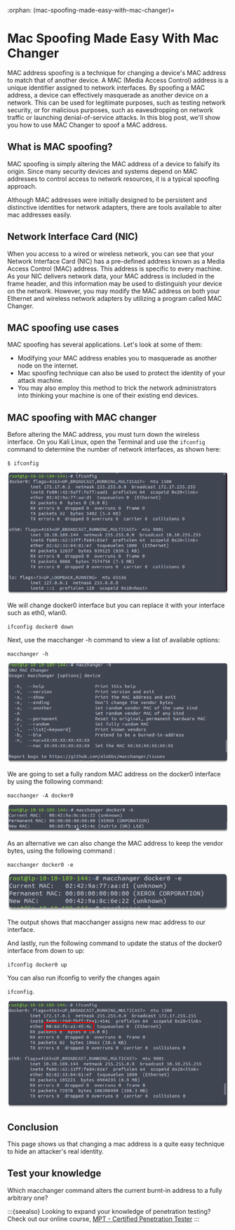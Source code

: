 :orphan:
(mac-spoofing-made-easy-with-mac-changer)=

# Mac Spoofing Made Easy With Mac Changer

MAC address spoofing is a technique for changing a device's MAC address to match that of another device. A MAC (Media Access Control) address is a unique identifier assigned to network interfaces. By spoofing a MAC address, a device can effectively masquerade as another device on a network. This can be used for legitimate purposes, such as testing network security, or for malicious purposes, such as eavesdropping on network traffic or launching denial-of-service attacks. In this blog post, we'll show you how to use MAC Changer to spoof a MAC address.

## What is MAC spoofing?

MAC spoofing is simply altering the MAC address of a device to falsify its origin. Since many security devices and systems depend on MAC addresses to control access to network resources, it is a typical spoofing approach.

Although MAC addresses were initially designed to be persistent and distinctive identities for network adapters, there are tools available to alter mac addresses easily.

## Network Interface Card (NIC)

When you access to a wired or wireless network, you can see that your Network Interface Card (NIC) has a pre-defined address known as a Media Access Control (MAC) address. This address is specific to every machine.
As your NIC delivers network data, your MAC address is included in the frame header, and this information may be used to distinguish your device on the network. However, you may modify the MAC address on both your Ethernet and wireless network adapters by utilizing a program called MAC Changer.

## MAC spoofing use cases

MAC spoofing has several applications. Let's look at some of them:

- Modifying your MAC address enables you to masquerade as another node on the internet.
- Mac spoofing technique can also be used to protect the identity of your attack machine.
- You may also employ this method to trick the network administrators into thinking your machine is one of their existing end devices.

## MAC spoofing with MAC changer

Before altering the MAC address, you must turn down the wireless interface. On you Kali Linux, open the Terminal and use the `ifconfig` command to determine the number of network interfaces, as shown here:

`$ ifconfig`

![alt img](images/mac-spoofing-3.png)

We will change docker0 interface but you can replace it with your interface such as eth0, wlan0.

`ifconfig docker0 down`

Next, use the macchanger -h command to view a list of available options:

`macchanger -h`

![alt img](images/mac-spoofing-5.png)

We are going to set a fully random MAC address on the docker0 interface by using the following command:

`macchanger -A docker0`

![alt img](images/mac-spoofing-7.png)

As an alternative we can also change the MAC address to keep the vendor bytes, using the following command :

`macchanger docker0 -e`

![alt img](images/mac-spoofing-6.png)

The output shows that macchanger assigns new mac address to our interface.

And lastly, run the following command to update the status of the docker0 interface from down to up:

`ifconfig docker0 up`

You can also run ifconfig to verify the changes again

`ifconfig`.

![alt img](images/mac-spoofing-8.png)

## Conclusion

This page shows us that changing a mac address is a quite easy technique to hide an attacker's real identity.

## Test your knowledge

Which macchanger command alters the current burnt-in address to a fully arbitrary one?

:::{seealso}
Looking to expand your knowledge of penetration testing? Check out our online course, [MPT - Certified Penetration Tester](https://www.mosse-institute.com/certifications/mpt-certified-penetration-tester.html)
:::
